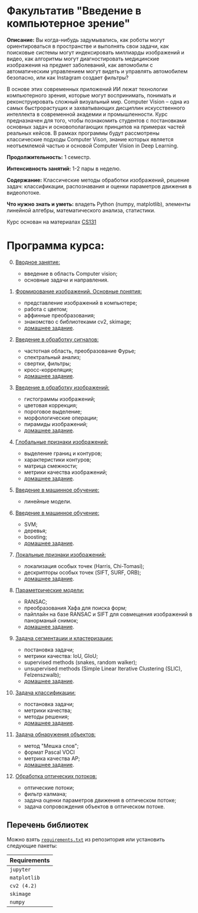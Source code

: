 # Факультатив "Введение в компьютерное зрение"

**Описание:** Вы когда-нибудь задумывались, как роботы могут ориентироваться в пространстве и выполнять свои задачи, как поисковые системы могут индексировать миллиарды изображений и видео, как алгоритмы могут диагностировать медицинские изображения на предмет заболеваний, как автомобили с автоматическим управлением могут видеть и управлять автомобилем безопасно, или как Instagram создает фильтры?

В основе этих современных приложений ИИ лежат технологии компьютерного зрения, которые могут воспринимать, понимать и реконструировать сложный визуальный мир. Computer Vision – одна из самых быстрорастущих и захватывающих дисциплин искусственного интеллекта в современной академии и промышленности. Курс предназначен для того, чтобы познакомить студентов с постановками основных задач и основополагающих принципов на примерах частей реальных кейсов. В рамках программы будут рассмотрены классические подходы Computer Vison, знание которых является неотъемлемой частью и основой Computer Vision in Deep Learning.

**Продолжительность:** 1 семестр.

**Интенсивность занятий:** 1-2 пары в неделю.

**Содержание:** Классические методы обработки изображений, решение задач: классификации, распознавания и оценки параметров движения в видеопотоке.

**Что нужно знать и уметь:** владеть Python (numpy, matplotlib), элементы линейной алгебры, математического анализа, статистики.

Курс основан на материалах [CS131](https://github.com/StanfordVL/CS131_release)


# Программа курса:

00. [Вводное занятие:](https://github.com/ml-dafe/cv_mipt_minor/tree/master/00.%20Introduction)
	- введение в область Computer vision;
	- основные задачи и направления.

01. [Формирование изображений. Основные понятия:](https://github.com/ml-dafe/cv_mipt_minor/tree/master/01.%20Images)
	- представление изображений в компьютере;
	- работа с цветом;
	- аффинные преобразования;
	- знакомство с библиотеками cv2, skimage;
	- [домашнее задание](https://github.com/ml-dafe/cv_mipt_minor/tree/master/01.%20Images/homework).

02. [Введение в обработку сигналов:](https://github.com/ml-dafe/cv_mipt_minor/tree/master/02.%20Signal%20processing)
	- частотная область, преобразование Фурье;
	- спектральный анализ;
	- свертки, фильтры;
	- кросс-корреляция;
	- [домашнее задание](https://github.com/ml-dafe/cv_mipt_minor/tree/master/02.%20Signal%20processing/homework).

03. [Введение в обработку изображений:](https://github.com/ml-dafe/cv_mipt_minor/tree/master/03.%20Image%20processing)
	- гистограммы изображений;
	- цветовая коррекция;
	- пороговое выделение;
	- морфологические операции;
	- пирамиды изображений;
	- [домашнее задание](https://github.com/ml-dafe/cv_mipt_minor/tree/master/03.%20Image%20processing/homework).

04. [Глобальные признаки изображений:]()
	- выделение границ и контуров;
	- характеристики контуров;
	- матрица смежности;
	- метрики качества изображений;
	- [домашнее задание]().

05. [Введение в машинное обучение:]()
	- линейные модели.

06. [Введение в машинное обучение:]()
	- SVM;
	- деревья;
	- boosting;
	- [домашнее задание]().

07. [Локальные признаки изображений:]()
	- локализация особых точек (Harris, Chi-Tomasi);	
	- дескрипторы особых точек (SIFT, SURF, ORB);
	- [домашнее задание]().

08. [Параметрические модели:]()
	- RANSAC;
	- преобразования Хафа для поиска форм;
	- пайплайн на базе RANSAC и SIFT для совмещения изображений в панорманый снимок;
	- [домашнее задание]().

09. [Задача сегментации и кластеризации:]()
	- постановка задачи;
	- метрики качества: IoU, GIoU;
	- supervised methods (snakes, random walker);
	- unsupervised methods (Simple Linear Iterative Clustering (SLIC), Felzenszwalb);
	- [домашнее задание]().

10. [Задача классификации:]()
	- постановка задачи;
	- метрики качества;
	- методы решения;
	- [домашнее задание]().

11. [Задача обнаружения объектов:]()
	- метод "Мешка слов";
	- формат Pascal VOCl
	- метрика качества AP;
	- [домашнее задание]().

12. [Обработка оптических потоков:]()
	- оптические потоки;
	- фильтр калмана;
	- задача оценки параметров движения в оптическом потоке;
	- задача сопровождения объектов в оптическом потоке.


## Перечень библиотек

Можно взять [`requirements.txt`](https://github.com/ml-dafe/cv_mipt_minor/blob/master/requirements.txt) из репозитория или установить следующие пакеты:

| **Requirements** |
| :-- |
| `jupyter`        |
| `matplotlib`     |
| `cv2 (4.2)`      | 
| `skimage`        |
| `numpy`          |